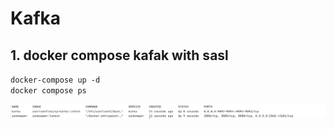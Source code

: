 # Kafka
## 1. docker compose kafak with sasl
`docker-compose up -d`  
`docker compose ps`

![Intermediate results](https://github.com/Basilt69/WB_Practice_BI_Olap/blob/master/Kafka/images/img.png)

